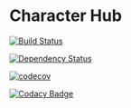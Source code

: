 # Character Hub

[![Build Status](https://travis-ci.org/Michal-Stempkowski/character_hub.svg?branch=master)](https://travis-ci.org/Michal-Stempkowski/character_hub)

[![Dependency Status](https://www.versioneye.com/user/projects/571bc3b1fcd19a0045441d15/badge.svg?style=flat)](https://www.versioneye.com/user/projects/571bc3b1fcd19a0045441d15)

[![codecov](https://codecov.io/gh/Michal-Stempkowski/character_hub/branch/master/graph/badge.svg)](https://codecov.io/gh/Michal-Stempkowski/character_hub)

[![Codacy Badge](https://api.codacy.com/project/badge/grade/681008f440814d5e9bc52b963b4c5dbf)](https://www.codacy.com/app/michulix/character_hub)